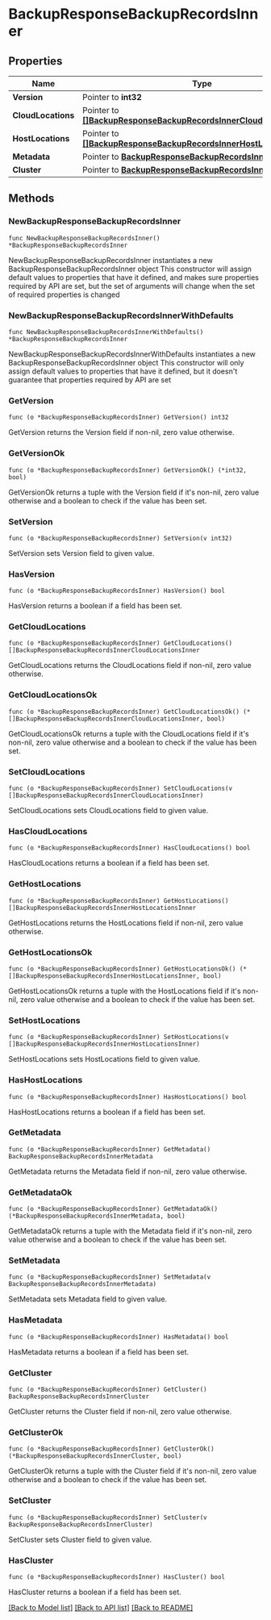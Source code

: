 # BackupResponseBackupRecordsInner

## Properties

Name | Type | Description | Notes
------------ | ------------- | ------------- | -------------
**Version** | Pointer to **int32** |  | [optional] 
**CloudLocations** | Pointer to [**[]BackupResponseBackupRecordsInnerCloudLocationsInner**](BackupResponseBackupRecordsInnerCloudLocationsInner.md) |  | [optional] 
**HostLocations** | Pointer to [**[]BackupResponseBackupRecordsInnerHostLocationsInner**](BackupResponseBackupRecordsInnerHostLocationsInner.md) |  | [optional] 
**Metadata** | Pointer to [**BackupResponseBackupRecordsInnerMetadata**](BackupResponseBackupRecordsInnerMetadata.md) |  | [optional] 
**Cluster** | Pointer to [**BackupResponseBackupRecordsInnerCluster**](BackupResponseBackupRecordsInnerCluster.md) |  | [optional] 

## Methods

### NewBackupResponseBackupRecordsInner

`func NewBackupResponseBackupRecordsInner() *BackupResponseBackupRecordsInner`

NewBackupResponseBackupRecordsInner instantiates a new BackupResponseBackupRecordsInner object
This constructor will assign default values to properties that have it defined,
and makes sure properties required by API are set, but the set of arguments
will change when the set of required properties is changed

### NewBackupResponseBackupRecordsInnerWithDefaults

`func NewBackupResponseBackupRecordsInnerWithDefaults() *BackupResponseBackupRecordsInner`

NewBackupResponseBackupRecordsInnerWithDefaults instantiates a new BackupResponseBackupRecordsInner object
This constructor will only assign default values to properties that have it defined,
but it doesn't guarantee that properties required by API are set

### GetVersion

`func (o *BackupResponseBackupRecordsInner) GetVersion() int32`

GetVersion returns the Version field if non-nil, zero value otherwise.

### GetVersionOk

`func (o *BackupResponseBackupRecordsInner) GetVersionOk() (*int32, bool)`

GetVersionOk returns a tuple with the Version field if it's non-nil, zero value otherwise
and a boolean to check if the value has been set.

### SetVersion

`func (o *BackupResponseBackupRecordsInner) SetVersion(v int32)`

SetVersion sets Version field to given value.

### HasVersion

`func (o *BackupResponseBackupRecordsInner) HasVersion() bool`

HasVersion returns a boolean if a field has been set.

### GetCloudLocations

`func (o *BackupResponseBackupRecordsInner) GetCloudLocations() []BackupResponseBackupRecordsInnerCloudLocationsInner`

GetCloudLocations returns the CloudLocations field if non-nil, zero value otherwise.

### GetCloudLocationsOk

`func (o *BackupResponseBackupRecordsInner) GetCloudLocationsOk() (*[]BackupResponseBackupRecordsInnerCloudLocationsInner, bool)`

GetCloudLocationsOk returns a tuple with the CloudLocations field if it's non-nil, zero value otherwise
and a boolean to check if the value has been set.

### SetCloudLocations

`func (o *BackupResponseBackupRecordsInner) SetCloudLocations(v []BackupResponseBackupRecordsInnerCloudLocationsInner)`

SetCloudLocations sets CloudLocations field to given value.

### HasCloudLocations

`func (o *BackupResponseBackupRecordsInner) HasCloudLocations() bool`

HasCloudLocations returns a boolean if a field has been set.

### GetHostLocations

`func (o *BackupResponseBackupRecordsInner) GetHostLocations() []BackupResponseBackupRecordsInnerHostLocationsInner`

GetHostLocations returns the HostLocations field if non-nil, zero value otherwise.

### GetHostLocationsOk

`func (o *BackupResponseBackupRecordsInner) GetHostLocationsOk() (*[]BackupResponseBackupRecordsInnerHostLocationsInner, bool)`

GetHostLocationsOk returns a tuple with the HostLocations field if it's non-nil, zero value otherwise
and a boolean to check if the value has been set.

### SetHostLocations

`func (o *BackupResponseBackupRecordsInner) SetHostLocations(v []BackupResponseBackupRecordsInnerHostLocationsInner)`

SetHostLocations sets HostLocations field to given value.

### HasHostLocations

`func (o *BackupResponseBackupRecordsInner) HasHostLocations() bool`

HasHostLocations returns a boolean if a field has been set.

### GetMetadata

`func (o *BackupResponseBackupRecordsInner) GetMetadata() BackupResponseBackupRecordsInnerMetadata`

GetMetadata returns the Metadata field if non-nil, zero value otherwise.

### GetMetadataOk

`func (o *BackupResponseBackupRecordsInner) GetMetadataOk() (*BackupResponseBackupRecordsInnerMetadata, bool)`

GetMetadataOk returns a tuple with the Metadata field if it's non-nil, zero value otherwise
and a boolean to check if the value has been set.

### SetMetadata

`func (o *BackupResponseBackupRecordsInner) SetMetadata(v BackupResponseBackupRecordsInnerMetadata)`

SetMetadata sets Metadata field to given value.

### HasMetadata

`func (o *BackupResponseBackupRecordsInner) HasMetadata() bool`

HasMetadata returns a boolean if a field has been set.

### GetCluster

`func (o *BackupResponseBackupRecordsInner) GetCluster() BackupResponseBackupRecordsInnerCluster`

GetCluster returns the Cluster field if non-nil, zero value otherwise.

### GetClusterOk

`func (o *BackupResponseBackupRecordsInner) GetClusterOk() (*BackupResponseBackupRecordsInnerCluster, bool)`

GetClusterOk returns a tuple with the Cluster field if it's non-nil, zero value otherwise
and a boolean to check if the value has been set.

### SetCluster

`func (o *BackupResponseBackupRecordsInner) SetCluster(v BackupResponseBackupRecordsInnerCluster)`

SetCluster sets Cluster field to given value.

### HasCluster

`func (o *BackupResponseBackupRecordsInner) HasCluster() bool`

HasCluster returns a boolean if a field has been set.


[[Back to Model list]](../README.md#documentation-for-models) [[Back to API list]](../README.md#documentation-for-api-endpoints) [[Back to README]](../README.md)


